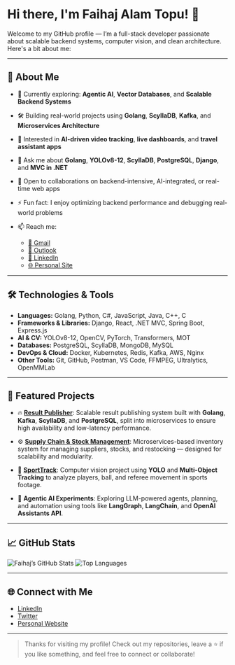 # Hi there, I'm Faihaj Alam Topu! 👋

Welcome to my GitHub profile — I’m a full-stack developer passionate about scalable backend systems, computer vision, and clean architecture. Here's a bit about me:

---

## 🚀 About Me

* 🌱 Currently exploring: **Agentic AI**, **Vector Databases**, and **Scalable Backend Systems**
* 🛠️ Building real-world projects using **Golang**, **ScyllaDB**, **Kafka**, and **Microservices Architecture**
* 🧠 Interested in **AI-driven video tracking**, **live dashboards**, and **travel assistant apps**
* 💬 Ask me about **Golang**, **YOLOv8-12**, **ScyllaDB**, **PostgreSQL**, **Django**, and **MVC in .NET**
* 👯 Open to collaborations on backend-intensive, AI-integrated, or real-time web apps
* ⚡ Fun fact: I enjoy optimizing backend performance and debugging real-world problems
* 📫 Reach me:

  * [📧 Gmail](mailto:faihajnow@gmail.com)
  * [📧 Outlook](mailto:faihaj@outlook.com)
  * [💼 LinkedIn](https://www.linkedin.com/in/faihajtopu)
  * [🌐 Personal Site](https://faihajalamtopu.github.io/)

---

## 🛠️ Technologies & Tools

* **Languages:** Golang, Python, C#, JavaScript, Java, C++, C
* **Frameworks & Libraries:** Django, React, .NET MVC, Spring Boot, Express.js
* **AI & CV:** YOLOv8-12, OpenCV, PyTorch, Transformers, MOT
* **Databases:** PostgreSQL, ScyllaDB, MongoDB, MySQL
* **DevOps & Cloud:** Docker, Kubernetes, Redis, Kafka, AWS, Nginx
* **Other Tools:** Git, GitHub, Postman, VS Code, FFMPEG, Ultralytics, OpenMMLab

---

## 📂 Featured Projects

* 🔥 [**Result Publisher**](https://github.com/FaIhAjAlAmToPu/result_publisher):
  Scalable result publishing system built with **Golang**, **Kafka**, **ScyllaDB**, and **PostgreSQL**, split into microservices to ensure high availability and low-latency performance.

* ⚙️ [**Supply Chain & Stock Management**](https://github.com/Supply-Chain-Stock-Management/CSE-408):
  Microservices-based inventory system for managing suppliers, stocks, and restocking — designed for scalability and modularity.

* 🏃 [**SportTrack**](https://github.com/FaIhAjAlAmToPu/SportTrack):
  Computer vision project using **YOLO** and **Multi-Object Tracking** to analyze players, ball, and referee movement in sports footage.

* 🧠 **Agentic AI Experiments**:
  Exploring LLM-powered agents, planning, and automation using tools like **LangGraph**, **LangChain**, and **OpenAI Assistants API**.

---

## 📈 GitHub Stats

![Faihaj’s GitHub Stats](https://github-readme-stats.vercel.app/api?username=FaIhAjAlAmToPu\&show_icons=true\&theme=radical)
![Top Languages](https://github-readme-stats.vercel.app/api/top-langs/?username=FaIhAjAlAmToPu\&layout=compact\&theme=radical)

---

## 🌐 Connect with Me

* [LinkedIn](https://www.linkedin.com/in/faihajtopu)
* [Twitter](https://x.com/FaihajTopu)
* [Personal Website](https://faihajalamtopu.github.io/)

---

> Thanks for visiting my profile! Check out my repositories, leave a ⭐ if you like something, and feel free to connect or collaborate!
